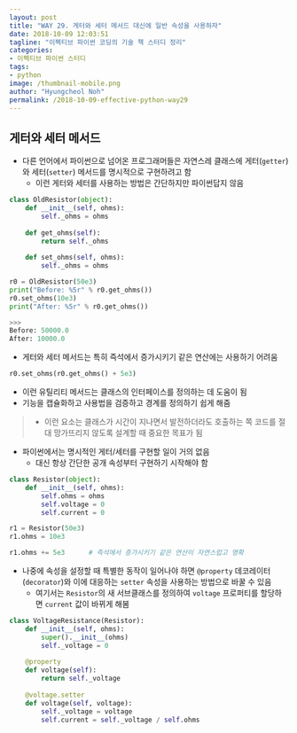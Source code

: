 ```yaml
---
layout: post
title: "WAY 29. 게터와 세터 메서드 대신에 일반 속성을 사용하자"
date: 2018-10-09 12:03:51
tagline: "이펙티브 파이썬 코딩의 기술 책 스터디 정리"
categories:
- 이펙티브 파이썬 스터디
tags:
- python
image: /thumbnail-mobile.png
author: "Hyungcheol Noh"
permalink: /2018-10-09-effective-python-way29
---
```


## 게터와 세터 메서드
- 다른 언어에서 파이썬으로 넘어온 프로그래머들은 자연스레 클래스에 게터(`getter`)와 세터(`setter`) 메서드를 명시적으로 구현하려고 함
    - 이런 게터와 세터를 사용하는 방법은 간단하지만 파이썬답지 않음

```python
class OldResistor(object):
    def __init__(self, ohms):
        self._ohms = ohms
    
    def get_ohms(self):
        return self._ohms
    
    def set_ohms(self, ohms):
        self._ohms = ohms

r0 = OldResistor(50e3)
print("Before: %5r" % r0.get_ohms())
r0.set_ohms(10e3)
print("After: %5r" % r0.get_ohms())

>>>
Before: 50000.0
After: 10000.0
```

- 게터와 세터 메서드는 특히 즉석에서 증가시키기 같은 연산에는 사용하기 어려움

```python
r0.set_ohms(r0.get_ohms() + 5e3)
```

- 이런 유틸리티 메서드는 클래스의 인터페이스를 정의하는 데 도움이 됨
- 기능을 캡슐화하고 사용법을 검증하고 경계를 정의하기 쉽게 해줌
>- 이런 요소는 클래스가 시간이 지나면서 발전하더라도 호출하는 쪽 코드를 절대 망가뜨리지 않도록 설계할 때 중요한 목표가 됨

- 파이썬에서는 명시적인 게터/세터를 구현할 일이 거의 없음
    - 대신 항상 간단한 공개 속성부터 구현하기 시작해야 함

```python
class Resistor(object):
    def __init__(self, ohms):
        self.ohms = ohms
        self.voltage = 0
        self.current = 0

r1 = Resistor(50e3)
r1.ohms = 10e3

r1.ohms += 5e3      # 즉석에서 증가시키기 같은 연산이 자연스럽고 명확
```

- 나중에 속성을 설정할 때 특별한 동작이 일어나야 하면 `@property` 데코레이터(`decorator`)와 이에 대응하는 `setter` 속성을 사용하는 방법으로 바꿀 수 있음
    - 여기서는 `Resistor`의 새 서브클래스를 정의하여 `voltage` 프로퍼티를 할당하면 `current` 값이 바뀌게 해봄

```python
class VoltageResistance(Resistor):
    def __init__(self, ohms):
        super().__init__(ohms)
        self._voltage = 0
    
    @property
    def voltage(self):
        return self._voltage
        
    @voltage.setter
    def voltage(self, voltage):
        self._voltage = voltage
        self.current = self._voltage / self.ohms
```
